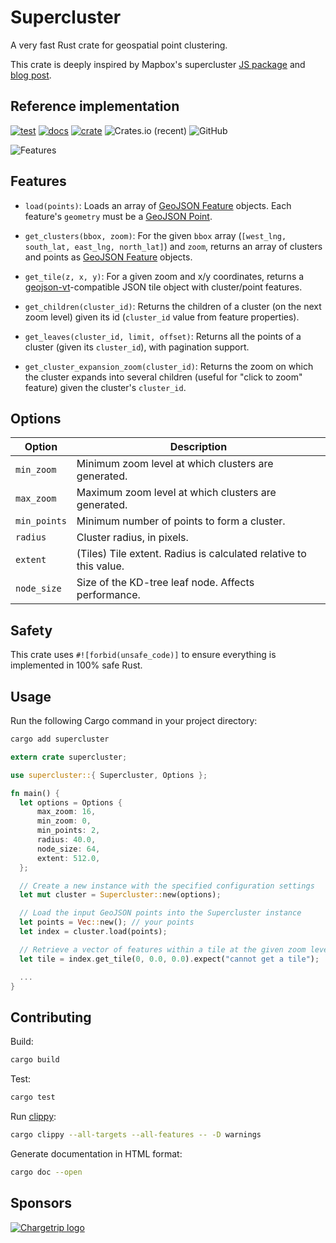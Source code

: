 # Supercluster

A very fast Rust crate for geospatial point clustering.

This crate is deeply inspired by Mapbox's supercluster [JS package](https://www.npmjs.com/package/supercluster) and [blog post](https://www.mapbox.com/blog/supercluster/).

## Reference implementation

[![test](https://github.com/chargetrip/supercluster-rust/actions/workflows/test.yml/badge.svg)](https://github.com/chargetrip/supercluster-rust/actions/workflows/test.yml)
[![docs](https://docs.rs/supercluster/badge.svg)](https://docs.rs/supercluster)
[![crate](https://img.shields.io/crates/v/supercluster.svg)](https://crates.io/crates/supercluster)
![Crates.io (recent)](https://img.shields.io/crates/dr/supercluster)
![GitHub](https://img.shields.io/github/license/chargetrip/supercluster-rust)

![Features](https://cloud.githubusercontent.com/assets/25395/11857351/43407b46-a40c-11e5-8662-e99ab1cd2cb7.gif)

## Features

- `load(points)`: Loads an array of [GeoJSON Feature](https://tools.ietf.org/html/rfc7946#section-3.2) objects. Each feature's `geometry` must be a [GeoJSON Point](https://tools.ietf.org/html/rfc7946#section-3.1.2).

- `get_clusters(bbox, zoom)`: For the given `bbox` array (`[west_lng, south_lat, east_lng, north_lat]`) and `zoom`, returns an array of clusters and points as [GeoJSON Feature](https://tools.ietf.org/html/rfc7946#section-3.2) objects.

- `get_tile(z, x, y)`: For a given zoom and x/y coordinates, returns a [geojson-vt](https://github.com/mapbox/geojson-vt)-compatible JSON tile object with cluster/point features.

- `get_children(cluster_id)`: Returns the children of a cluster (on the next zoom level) given its id (`cluster_id` value from feature properties).

- `get_leaves(cluster_id, limit, offset)`: Returns all the points of a cluster (given its `cluster_id`), with pagination support.

- `get_cluster_expansion_zoom(cluster_id)`: Returns the zoom on which the cluster expands into several children (useful for "click to zoom" feature) given the cluster's `cluster_id`.

## Options

| Option       | Description                                                       |
|--------------|-------------------------------------------------------------------|
| `min_zoom`   | Minimum zoom level at which clusters are generated.               |
| `max_zoom`   | Maximum zoom level at which clusters are generated.               |
| `min_points` | Minimum number of points to form a cluster.                       |
| `radius`     | Cluster radius, in pixels.                                        |
| `extent`     | (Tiles) Tile extent. Radius is calculated relative to this value. |
| `node_size`  | Size of the KD-tree leaf node. Affects performance.               |

## Safety

This crate uses `#![forbid(unsafe_code)]` to ensure everything is implemented in
100% safe Rust.

## Usage

Run the following Cargo command in your project directory:

```bash
cargo add supercluster
```

```rust
extern crate supercluster;

use supercluster::{ Supercluster, Options };

fn main() {
  let options = Options {
      max_zoom: 16,
      min_zoom: 0,
      min_points: 2,
      radius: 40.0,
      node_size: 64,
      extent: 512.0,
  };

  // Create a new instance with the specified configuration settings
  let mut cluster = Supercluster::new(options);

  // Load the input GeoJSON points into the Supercluster instance
  let points = Vec::new(); // your points
  let index = cluster.load(points);

  // Retrieve a vector of features within a tile at the given zoom level and tile coordinates
  let tile = index.get_tile(0, 0.0, 0.0).expect("cannot get a tile");

  ...
}
```

## Contributing

Build:

```bash
cargo build
```

Test:

```bash
cargo test
```

Run [clippy](https://github.com/rust-lang/rust-clippy):

```bash
cargo clippy --all-targets --all-features -- -D warnings
```

Generate documentation in HTML format:

```bash
cargo doc --open
```

## Sponsors

[![Chargetrip logo](https://chargetrip-files.s3.eu-central-1.amazonaws.com/logo-1.png)](https://www.chargetrip.com)
